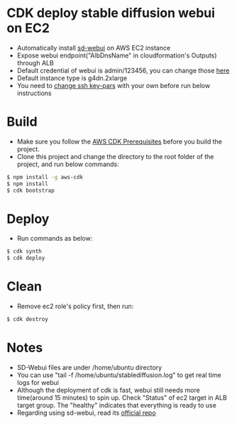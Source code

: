 # CDK deploy stable diffusion webui on EC2   

* Automatically install [sd-webui](https://github.com/AUTOMATIC1111/stable-diffusion-webui) on AWS EC2 instance  
* Expose webui endpoint("AlbDnsName" in cloudformation's Outputs) through ALB
* Default credential of webui is admin/123456, you can change those [here](https://github.com/terrificdm/stable-diffusion-ec2/blob/main/lib/stable-diffusion-ec2-stack.ts#L30)  
* Default instance type is g4dn.2xlarge  
* You need to [change ssh key-pars](https://github.com/terrificdm/stable-diffusion-ec2/blob/main/lib/stable-diffusion-ec2-stack.ts#L42) with your own before run below instructions

# Build  
* Make sure you follow the [AWS CDK Prerequisites](https://docs.aws.amazon.com/cdk/latest/guide/work-with.html#work-with-prerequisites) before you build the project.
* Clone this project and change the directory to the root folder of the project, and run below commands:
```bash
$ npm install -g aws-cdk
$ npm install  
$ cdk bootstrap
```

# Deploy  
* Run commands as below:
```bash
$ cdk synth
$ cdk deploy
```

# Clean  
* Remove ec2 role's policy first, then run:
```bash
$ cdk destroy
```

# Notes  
* SD-Webui files are under /home/ubuntu directory  
* You can use "tail -f /home/ubuntu/stablediffusion.log" to get real time logs for webui  
* Although the deployment of cdk is fast, webui still needs more time(around 15 minutes) to spin up. Check "Status" of ec2 target in ALB target group. The "healthy" indicates that everything is ready to use   
* Regarding using sd-webui, read its [official repo](https://github.com/AUTOMATIC1111/stable-diffusion-webui)  
